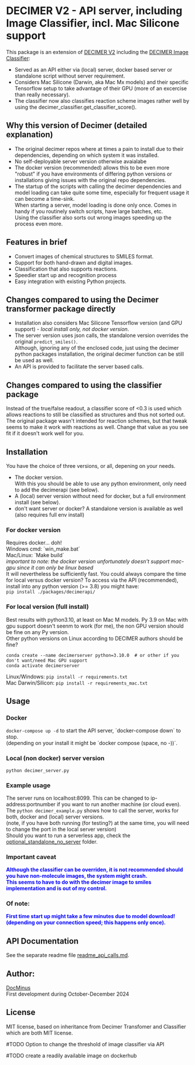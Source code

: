 # DECIMER V2 - API server, including Image Classifier, incl. Mac Silicone support
This package is an extension of [DECIMER V2](https://github.com/Kohulan/DECIMER-Image_Transformer) including the [DECIMER Image Classifier](https://github.com/Iagea/DECIMER-Image-Classifier):
- Served as an API either via (local) server, docker based server or standalone script without server requirement.
- Considers Mac Silicone (Darwin, aka Mac Mx models) and their specific Tensorflow setup to take advantage of their GPU (more of an excercise than really necessary).
- The classifier now also classifies reaction scheme images rather well by using the decimer_classifier.get_classifier_score().

## Why this version of Decimer (detailed explanation)
- The original decimer repos where at times a pain to install due to their dependencies, depending on which system it was installed.
- No self-deployable server version otherwise avaialabe
- The docker version (recommended) allows this to be even more "robust" if you have environments of differing python versions or installations giving issues with the original repo dependencies. 
- The startup of the scripts with calling the decimer dependencies and model loading can take quite some time, especially for frequent usage it can become a time-sink.<br> 
When starting a server, model loading is done only once. Comes in handy if you routinely switch scripts, have large batches, etc.<br>
Using the classifier also sorts out wrong images speeding up the process even more.

## Features in brief
- Convert images of chemical structures to SMILES format.
- Support for both hand-drawn and digital images.
- Classification that also supports reactions.
- Speedier start up and recognition process
- Easy integration with existing Python projects.


## Changes compared to using the Decimer transformer package directly
- Installation also considers Mac Silicone Tensorflow version (and GPU support) - _local install only, not docker version_.<br>
- The server version uses json calls, the standalone version overrides the original `predict_smiles()`. <br>
Although, ignoring any of the enclosed code, just using the decimer python packages installation, the original decimer function can be still be used as well.<br>
- An API is provided to facilitate the server based calls.

## Changes compared to using the classifier package
Instead of the true/false readout, a classifier score of <0.3 is used which allows reactions to still be classified as structures and thus not sorted out.<br>
The original package wasn't intended for reaction schemes, but that tweak seems to make it work with reactions as well. Change that value as you see fit if it doesn't work well for you.<br>


## Installation
You have the choice of three versions, or all, depening on your needs.

* The docker version. <br>
With this you should be able to use any python environment, only need to add the decimerapi (see below).
* A (local) server version without need for docker, but a full environment install (see below).
* don't want server or docker? A standalone version is available as well (also requires full env install)

### For docker version
Requires docker... doh!<br>
Windows cmd: ´win_make.bat´<br>
Mac/Linux: ´Make build´<br>
_important to note: the docker version unfortunately doesn't support mac-gpu since it can only be linux based_<br>
It will nevertheless be sufficiently fast. You could always compare the time for local versus docker version?
To access via the API (recommended), install into any python version (>= 3.8) you might have: <br>
```pip install ./packages/decimerapi/``` <br>

### For local version (full install)
Best results with python3.10, at least on Mac M models. Py 3.9 on Mac with gpu support doesn't seenm to work (for me), the non GPU version should be fine on any Py version.<br>
Other python versions on Linux according to DECIMER authors should be fine?<br>
```shell
conda create --name decimerserver python=3.10.0  # or other if you don't want/need Mac GPU support
conda activate decimerserver
```
Linux/Windows: ```pip install -r requirements.txt``` <br>
Mac Darwin/Silicon: ```pip install -r requirements_mac.txt``` <br>

## Usage
### Docker
`docker-compose up -d` to start the API server, ´docker-compose down´ to stop. <br>
(depending on your install it might be ´docker compose (space, no -))´.<br>

### Local (non docker) server version
`python decimer_server.py`<br>

### Example usage
The server runs on localhost:8099. This can be changed to ip-address:portnumber if you want to run another machine (or cloud even).<br>
The `python decimer_example.py` shows how to call the server, works for both, docker and (local) server versions.<br>
(note, if you have both running (for testing?) at the same time, you will need to change the port in the local server version)<br>
Should you want to run a serverless app, check the [optional_standalone_no_server](./optional_standalone_no_server) folder.

### Important caveat
<span style="background-color: white; color:blue; font-weight:bold;">Although the classifier can be overriden, it is not recommended should you have non-molecule images, the system might crash. <br>
This seems to have to do with the decimer image to smiles implementation and is out of my control.</span>

### Of note:
<span style="background-color: white; color:blue; font-weight:bold;">First time start up might take a few minutes due to model download! (depending on your connection speed; this happens only once).</span>

## API Documentation
See the separate readme file [readme_api_calls.md](readme_api_calls.md).

## Author: 
[DocMinus](https://github.com/DocMinus) <br>
First development during October-December 2024

## License
MIT license, based on inheritance from Decimer Transfomer and Classifier which are both MIT license. 
<br>

#TODO Option to change the threshold of image classifier via API

#TODO create a readily available image on dockerhub
